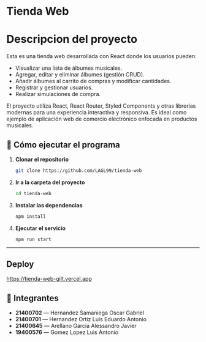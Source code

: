 # Tienda Web

# Descripcion del proyecto
Esta es una tienda web desarrollada con React donde los usuarios pueden:

- Visualizar una lista de álbumes musicales.
- Agregar, editar y eliminar álbumes (gestión CRUD).
- Añadir álbumes al carrito de compras y modificar cantidades.
- Registrar y gestionar usuarios.
- Realizar simulaciones de compra.

El proyecto utiliza React, React Router, Styled Components y otras librerías modernas para una experiencia interactiva y responsiva. Es ideal como ejemplo de aplicación web de comercio electrónico enfocada en productos musicales.


## 🚀 Cómo ejecutar el programa

1. **Clonar el repositorio**
   ```sh
   git clone https://github.com/LAGL99/tienda-web
   ```

2. **Ir a la carpeta del proyecto**
   ```sh
   cd tienda-web
   ```

3. **Instalar las dependencias**
   ```sh
   npm install
   ```

4. **Ejecutar el servicio**
   ```sh
   npm run start
   ```

---

## Deploy
   https://tienda-web-gilt.vercel.app

## 👥 Integrantes

- **21400702** — Hernandez Samaniega Oscar Gabriel  
- **21400701** — Hernandez Ortiz Luis Eduardo Antonio  
- **21400645** — Arellano Garcia Alessandro Javier  
- **19400576** — Gomez Lopez Luis Antonio 